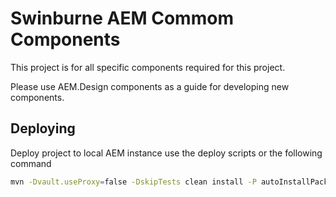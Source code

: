 Swinburne AEM Commom Components
======================================

This project is for all specific components required for this project.

Please use AEM.Design components as a guide for developing new components.

Deploying
---------

Deploy project to local AEM instance use the deploy scripts or the following command

```bash
mvn -Dvault.useProxy=false -DskipTests clean install -P autoInstallPackage,autoInstallBundle -Dcrx.host=localhost
```


